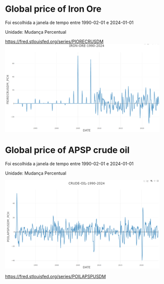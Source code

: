 # Global price of Iron Ore

Foi escolhida a janela de tempo entre 1990-02-01 e 2024-01-01

Unidade: Mudança Percentual

https://fred.stlouisfed.org/series/PIORECRUSDM
![Gráfico Minério Ferro](IRON-ORE-1990-2024.png)

# Global price of APSP crude oil 

Foi escolhida a janela de tempo entre 1990-02-01 e 2024-01-01

Unidade: Mudança Percentual

![Gráfico Petróleo](CRUDE-OIL-1990-2024.png)

https://fred.stlouisfed.org/series/POILAPSPUSDM

